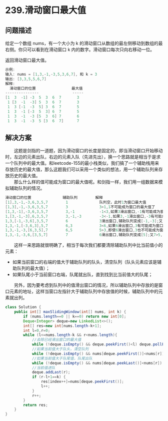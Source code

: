 # 239.滑动窗口最大值

## 问题描述

给定一个数组 nums，有一个大小为 k 的滑动窗口从数组的最左侧移动到数组的最右侧。你只可以看到在滑动窗口 k 内的数字。滑动窗口每次只向右移动一位。  

返回滑动窗口最大值。  

```c
示例:
输入: nums = [1,3,-1,-3,5,3,6,7], 和 k = 3
输出: [3,3,5,5,6,7] 
解释:
  滑动窗口的位置                最大值
---------------               -----
[1  3  -1] -3  5  3  6  7       3
 1 [3  -1  -3] 5  3  6  7       3
 1  3 [-1  -3  5] 3  6  7       5
 1  3  -1 [-3  5  3] 6  7       5
 1  3  -1  -3 [5  3  6] 7       6
 1  3  -1  -3  5 [3  6  7]      7
```

## 解决方案

&emsp;&emsp;这题是剑指的一道题，因为滑动窗口的长度是固定的，即当滑动窗口开始移动时，左边的元素出队，右边的元素入队（先进先出），换一个思路就是相当于是求一个队列中的最大值。和leetcode-155的最小栈类似，我们搞了一个辅助栈用来存放历史的最大值，那么这题我们可以采用一个类似的想法，用一个辅助队列来存放历史的最大值。  
&emsp;&emsp;那么什么样的值可能成为窗口的最大值呢。和剑指一样，我们用一组数据来模拟辅助队列的情况。

```c
滑动窗口的位置              辅助队列        解释
[1],3,-1,-3,6,3,5,7        1              队列空，此时1为窗口最大值
[1,3],-1,-3,6,3,5,7        3              3>1,1不可能成为窗口的最大值了
[1,3,-1],-3,6,3,5,7        3,-1           -1<3,如果3滑出窗口,-1有可能成为窗口最大值
1,[3,-1,-3],6,3,5,7        3,-1,-3        -3<-1,如果3,-1滑出窗口,-3有可能成为窗口最大值
1,3,[-1,-3,6],3,5,7        6              3滑出窗口,辅助队列变成[-1,-3];又6>-1,-1和-3都不可能成为窗口最大值
1,3,-1,[-3,6,3],5,7        6,3            3<6,如果6滑出窗口,3有可能成为窗口最大值
1,3,-1,-3,[6,3,5],7        6,5            5>3,即使6滑出窗口,3也不可能成为窗口最大值
1,3,-1,-3,6,[3,5,7]        7              6滑出窗口,辅助队列变成[5];又7>5,5不可能成为窗口最大值了
```

&emsp;&emsp;这样一来思路就很明确了，相当于每次我们都要清除辅助队列中比当前值小的元素：

* 如果当前窗口的右端的值大于辅助队列的队头，清空队列（队头元素应该是辅助队列的最大值）；
* 如果队尾小于当前窗口右端，队尾就出队，直到找到比当前值大的队尾；

&emsp;&emsp;另外，因为要考虑到队列中的值滑出窗口的情况，所以辅助队列中存放的是窗口元素的地址，这样当窗口左指针大于辅助队列中存放值的时候，辅助队列中的元素就出列。

```java
class Solution {
    public int[] maxSlidingWindow(int[] nums, int k) {
        if (nums.length==0 || k==0) return new int[0];
        Deque<Integer> deque=new LinkedList<>();
        int[] res=new int[nums.length-k+1];
        int l=0,r=0;
        while (l<=nums.length-k && r<nums.length){
            //去除已经滑出窗口的最大值
            while (!deque.isEmpty() && deque.peekFirst()<l) deque.pollFirst();
            //如果当前值大于队头，清空队列
            while (!deque.isEmpty() && nums[deque.peekFirst()]<nums[r]) deque.pollFirst();
            //如果当前值大于队尾值，队尾出队
            while (!deque.isEmpty() && nums[deque.peekLast()]<nums[r]) deque.pollLast();
            //当前值进队
            deque.addLast(r);
            if (r-l+1==k) {
                res[index++]=nums[deque.peekFirst()];
                l++;
            }
            r++;
        }
        return res;
    }
}
```